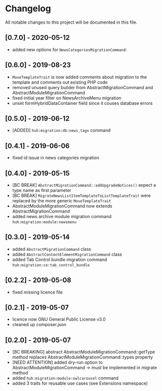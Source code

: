 # Changelog
All notable changes to this project will be documented in this file.

## [0.7.0] - 2020-05-12

- added new options for `NewsCategoriesMigrationCommand`: 

## [0.6.0] - 2019-08-23

- `MoveTemplateTrait` is now added comments about migration to the template and comments out existing PHP code
- removed unused query builder from AbstractMigrationCommand and AbstractModuleMigrationCommand
- fixed initial year filter on NewsArchiveMenu migration
- unset formHybridDataContainer field since it couses database errors

## [0.5.0] - 2019-06-12

- [ADDED] `huh:migration:db:news_tags` command

## [0.4.1] - 2019-06-06

- fixed id issue in news categories migration

## [0.4.0] - 2019-05-15

- [BC BREAK] `AbstractMigrationCommand::addUpgradeNotices()` expect a type name as first parameter
- [BC BREAK] `MigrateNewsListItemTemplateToListTemplateTrait` were replaced by the more generic `MoveTemplateTrait`
- AbstractModuleMigrationCommand now extends AbstractMigrationCommand
- added news archive module migration command `huh:migration:module:newsmenu`

## [0.3.0] - 2019-05-14

- added `AbstractMigrationCommand` class
- added `AbstractContentElementMigrationCommand` class
- added Tab Control bundle migration command `huh:migration:ce:tab_control_bundle`

## [0.2.2] - 2019-05-08

- fixed missing licence file

## [0.2.1] - 2019-05-07

- licence now GNU General Public License v3.0
- cleaned up composer.json

## [0.2.0] - 2019-05-07

- [BC BREAKING] abstract AbstractModuleMigrationCommand::getType method replaces AbstractModuleMigrationCommand::types property
- [NEED ATTENTION] added dry-run option to AbstractModuleMigrationCommand -> must be implemented in migrate method
- added `huh:migration:module:owlcarousel` command
- added 3 traits for reusable use cases (see Extensions namespace)
